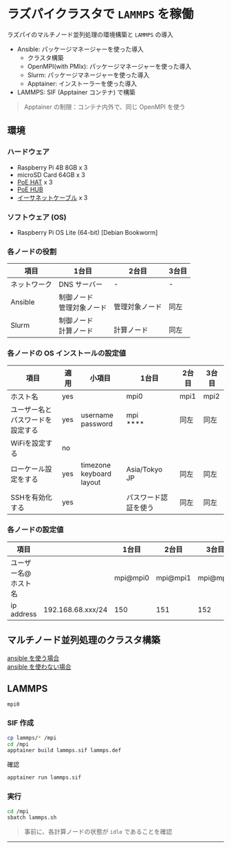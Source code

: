 # ラズパイクラスタで `LAMMPS` を稼働
ラズパイのマルチノード並列処理の環境構築と `LAMMPS` の導入
* Ansible: パッケージマネージャーを使った導入
  * クラスタ構築
  * OpenMPI(with PMIx): パッケージマネージャーを使った導入
  * Slurm: パッケージマネージャーを使った導入
  * Apptainer: インストーラーを使った導入
* LAMMPS: SIF (Apptainer コンテナ) で構築
> Apptainer の制限：コンテナ内外で、同じ OpenMPI を使う

## 環境
### ハードウェア
- Raspberry Pi 4B 8GB x 3
- microSD Card 64GB x 3
- [PoE HAT](https://www.waveshare.com/poe-hat-e.htm) x 3
- [PoE HUB](https://www.iodata.jp/product/lan/hub/etg-poe04/index.htm)
- [イーサネットケーブル](https://www.edion.com/detail.html?p_cd=00043376414) x 3

### ソフトウェア (OS)
- Raspberry Pi OS Lite (64-bit) [Debian Bookworm]

### 各ノードの役割
|項目|1台目|2台目|3台目|
|---|---|---|---|
|ネットワーク|DNS サーバー|-|-|
|Ansible|制御ノード<br>管理対象ノード|<br>管理対象ノード|<br>同左|
|Slurm|制御ノード<br>計算ノード|<br>計算ノード|<br>同左|

### 各ノードの OS インストールの設定値
|項目|適用|小項目|1台目|2台目|3台目|
|---|---|---|---|---|---|
|ホスト名|yes||mpi0|mpi1|mpi2|
|ユーザー名とパスワードを設定する|yes|username<br>password|mpi<br>****|同左|同左|
|WiFiを設定する|no|||||
|ローケール設定をする|yes|timezone<br>keyboard layout|Asia/Tokyo<br>JP|同左|同左|
|||||||
|SSHを有効化する|yes||パスワード認証を使う|同左|同左|

### 各ノードの設定値
|項目||1台目|2台目|3台目|
|---|---|---|---|---|
|ユーザー名@ホスト名||mpi@mpi0|mpi@mpi1|mpi@mpi2|
|ip address|192.168.68.xxx/24|150|151|152|

## マルチノード並列処理のクラスタ構築
[ansible を使う場合](ansible/README.md)<br>
[ansible を使わない場合](without-ansible/README.md)<br>

## LAMMPS
`mpi0`
### SIF 作成
~~~sh
cp lammps/* /mpi
cd /mpi
apptainer build lammps.sif lammps.def
~~~
確認
~~~sh
apptainer run lammps.sif
~~~
### 実行
~~~sh
cd /mpi
sbatch lammps.sh
~~~
> 事前に、各計算ノードの状態が `idle` であることを確認
---
